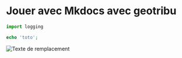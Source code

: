 # Jouer avec Mkdocs avec geotribu

```python tab="Python"
import logging
```

```php tab="PHP"
echo 'toto';
```

![Texte de remplacement](https://img.aws.la-croix.com/2020/01/20/1201072851/fenetre-Ciel_1_729_486.jpg)
